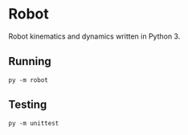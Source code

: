 # Robot

Robot kinematics and dynamics written in Python 3.

## Running

`py -m robot`

## Testing

`py -m unittest`